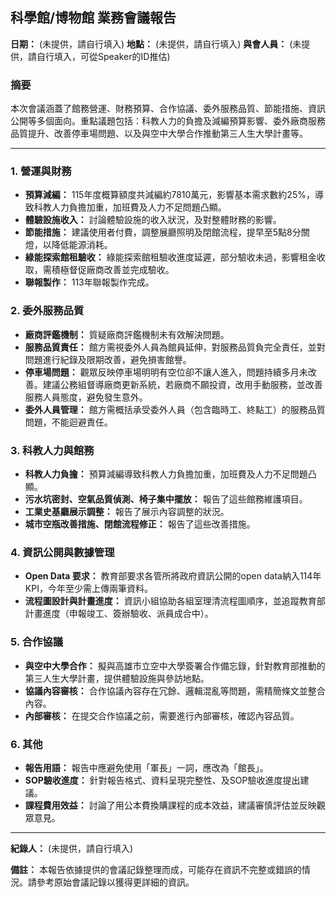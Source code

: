 ## 科學館/博物館 業務會議報告

**日期：** (未提供，請自行填入)
**地點：** (未提供，請自行填入)
**與會人員：** (未提供，請自行填入，可從Speaker的ID推估)

### 摘要

本次會議涵蓋了館務營運、財務預算、合作協議、委外服務品質、節能措施、資訊公開等多個面向。重點議題包括：科教人力的負擔及減編預算影響、委外廠商服務品質提升、改善停車場問題、以及與空中大學合作推動第三人生大學計畫等。

---

### 1. 營運與財務

* **預算減編：** 115年度概算額度共減編約7810萬元，影響基本需求數約25%，導致科教人力負擔加重，加班費及人力不足問題凸顯。
* **體驗設施收入：** 討論體驗設施的收入狀況，及對整體財務的影響。
* **節能措施：** 建議使用者付費，調整展廳照明及閉館流程，提早至5點8分關燈，以降低能源消耗。
* **綠能探索館租驗收：** 綠能探索館租驗收進度延遲，部分驗收未過，影響租金收取，需積極督促廠商改善並完成驗收。
* **聯報製作：** 113年聯報製作完成。

### 2. 委外服務品質

* **廠商評鑑機制：** 質疑廠商評鑑機制未有效解決問題。
* **服務品質責任：** 館方需視委外人員為館員延伸，對服務品質負完全責任，並對問題進行紀錄及限期改善，避免損害館譽。
* **停車場問題：** 觀眾反映停車場明明有空位卻不讓人進入，問題持續多月未改善。建議公務組督導廠商更新系統，若廠商不願投資，改用手動服務，並改善服務人員態度，避免發生意外。
* **委外人員管理：** 館方需概括承受委外人員（包含臨時工、終點工）的服務品質問題，不能迴避責任。

### 3. 科教人力與館務

* **科教人力負擔：** 預算減編導致科教人力負擔加重，加班費及人力不足問題凸顯。
* **污水坑密封、空氣品質偵測、椅子集中擺放：** 報告了這些館務維護項目。
* **工業史基廳展示調整：** 報告了展示內容調整的狀況。
* **城市空瓶改善措施、閉館流程修正：** 報告了這些改善措施。

### 4. 資訊公開與數據管理

* **Open Data 要求：** 教育部要求各管所將政府資訊公開的open data納入114年KPI，今年至少需上傳兩筆資料。
* **流程圖設計與計畫進度：** 資訊小組協助各組室理清流程圖順序，並追蹤教育部計畫進度（申報竣工、簽辦驗收、派員成合中）。

### 5. 合作協議

* **與空中大學合作：** 擬與高雄市立空中大學簽署合作備忘錄，針對教育部推動的第三人生大學計畫，提供體驗設施與參訪地點。
* **協議內容審核：** 合作協議內容存在冗餘、邏輯混亂等問題，需精簡條文並整合內容。
* **內部審核：** 在提交合作協議之前，需要進行內部審核，確認內容品質。

### 6. 其他

* **報告用語：** 報告中應避免使用「軍長」一詞，應改為「館長」。
* **SOP驗收進度：** 針對報告格式、資料呈現完整性、及SOP驗收進度提出建議。
* **課程費用效益：** 討論了用公本費換購課程的成本效益，建議審慎評估並反映觀眾意見。

---

**紀錄人：** (未提供，請自行填入)

**備註：** 本報告依據提供的會議記錄整理而成，可能存在資訊不完整或錯誤的情況。請參考原始會議記錄以獲得更詳細的資訊。